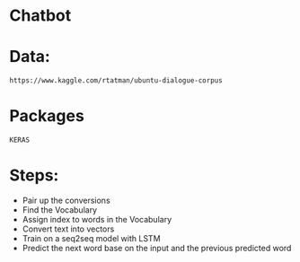 # Chatbot

# Data:
    https://www.kaggle.com/rtatman/ubuntu-dialogue-corpus
    
# Packages
    KERAS

# Steps:
   * Pair up the conversions
   * Find the Vocabulary
   * Assign index to words in the Vocabulary
   * Convert text into vectors
   * Train on a seq2seq model with LSTM
   * Predict the next word base on the input and the previous predicted word
